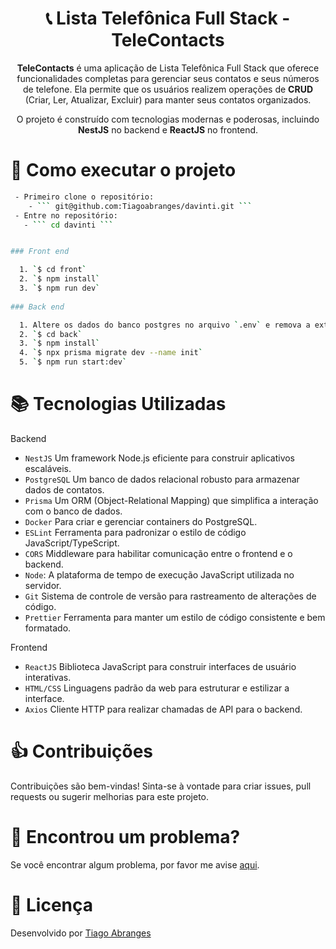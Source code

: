 

<h1 align="center">📞 Lista Telefônica Full Stack - TeleContacts</h1>

<p align="center">
  <strong>TeleContacts</strong> é uma aplicação de Lista Telefônica Full Stack que oferece funcionalidades completas para gerenciar seus contatos e seus números de telefone. Ela permite que os usuários realizem operações de <strong>CRUD</strong> (Criar, Ler, Atualizar, Excluir) para manter seus contatos organizados.
</p>

<p align="center">
  O projeto é construído com tecnologias modernas e poderosas, incluindo <strong>NestJS</strong> no backend e <strong>ReactJS</strong> no frontend.
</p>

# 🚀 Como executar o projeto

```bash
 - Primeiro clone o repositório:
    - ``` git@github.com:Tiagoabranges/davinti.git ```
 - Entre no repositório: 
   - ``` cd davinti ```


### Front end

  1. `$ cd front`
  2. `$ npm install` 
  3. `$ npm run dev`
  
### Back end

  1. Altere os dados do banco postgres no arquivo `.env` e remova a extensao example
  2. `$ cd back`
  3. `$ npm install`
  4. `$ npx prisma migrate dev --name init`
  5. `$ npm run start:dev`

```

# :books: Tecnologias Utilizadas

Backend
 
+ `NestJS` Um framework Node.js eficiente para construir aplicativos escaláveis.
+ `PostgreSQL` Um banco de dados relacional robusto para armazenar dados de contatos.
+ `Prisma` Um ORM (Object-Relational Mapping) que simplifica a interação com o banco de dados.
+ `Docker` Para criar e gerenciar containers do PostgreSQL.
+ `ESLint` Ferramenta para padronizar o estilo de código JavaScript/TypeScript.
+ `CORS` Middleware para habilitar comunicação entre o frontend e o backend.
+ `Node`: A plataforma de tempo de execução JavaScript utilizada no servidor.
+ `Git` Sistema de controle de versão para rastreamento de alterações de código.
+ `Prettier` Ferramenta para manter um estilo de código consistente e bem formatado.

Frontend

+ `ReactJS` Biblioteca JavaScript para construir interfaces de usuário interativas.
+ `HTML/CSS` Linguagens padrão da web para estruturar e estilizar a interface.
+ `Axios` Cliente HTTP para realizar chamadas de API para o backend.

  

#  :thumbsup: Contribuições
Contribuições são bem-vindas! Sinta-se à vontade para criar issues, pull requests ou sugerir melhorias para este projeto.

# 🐛 Encontrou um problema?
Se você encontrar algum problema, por favor me avise [aqui](https://www.linkedin.com/in/tiagoabranges/).


# 📝 Licença
Desenvolvido por [Tiago Abranges](https://www.linkedin.com/in/tiagoabranges/)
